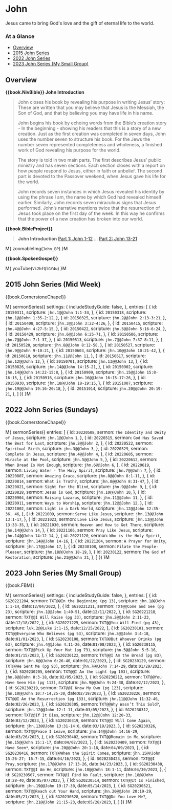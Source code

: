 # John

Jesus came to bring God's love and the gift of eternal life to the world.


### At a Glance

- [Overview](#overview)
- [2015 John Series](#2015-john-series-mid-week)
- [2022 John Series](#2022-john-series-sundays)
- [2023 John Series (My Small Group)](#2023-john-series-my-small-group)


## Overview

**{{book.NivBible}} John Introduction**

> John closes his book by revealing his purpose in writing Jesus’ story:
> These are written that you may believe that Jesus is the Messiah, the
> Son of God, and that by believing you may have life in his name.
> 
> John begins his book by echoing words from the Bible’s creation
> story - In the beginning - showing his readers that this is a story of a
> new creation. Just as the first creation was completed in seven days,
> John uses the number seven to structure his book. For the Jews the
> number seven represented completeness and wholeness, a finished work
> of God revealing his purpose for the world.
> 
> The story is told in two main parts. The first describes Jesus’ public
> ministry and has seven sections. Each section closes with a report on
> how people respond to Jesus, either in faith or unbelief. The second
> part is devoted to the Passover weekend, when Jesus gave his life for
> the world.
> 
> John records seven instances in which Jesus revealed his identity by
> using the phrase I am, the name by which God had revealed himself
> earlier. Similarly, John records seven miraculous signs that Jesus
> performed. John’s narrative mentions twice that the resurrection of
> Jesus took place on the first day of the week. In this way he confirms
> that the power of a new creation has broken into our world.


**{{book.BibleProject}}**

> **John Introduction**
> [Part 1: John 1-12](https://bibleproject.com/explore/video/john-1-12/) ...
> [Part 2: John 13-21](https://bibleproject.com/explore/video/john-13-21/)

M{ zoomableImg(`John_BP`) }M


**{{book.SpokenGospel}}**

M{ youTube(`Vi2bfQlGY4w`) }M



## 2015 John Series (Mid Week)

{{book.CornerstoneChapel}}

M{ sermonSeries({
  settings: {
    includeStudyGuide: false,
  },
  entries: [
    { id: `20150311`, scripture: `jhn.1@@John 1:1-34`,       },
    { id: `20150318`, scripture: `jhn.1@@John 1:35-2:12`,    },
    { id: `20150325`, scripture: `jhn.2@@John 2:13-3:21`,    },
    { id: `20150408`, scripture: `jhn.3@@John 3:22-4:26`,    },
    { id: `20150415`, scripture: `jhn.4@@John 4:27-5:15`,    },
    { id: `20150422`, scripture: `jhn.5@@John 5:16-6:24`,    },
    { id: `20150429`, scripture: `jhn.6@@John 6:25-71`,      },
    { id: `20150506`, scripture: `jhn.7@@John 7:1-37`,       },
    { id: `20150513`, scripture: `jhn.7@@John 7:37-8:11`,    },
    { id: `20150520`, scripture: `jhn.8@@John 8:12-58`,      },
    { id: `20150527`, scripture: `jhn.9@@John 9-10:21`,      },
    { id: `20150603`, scripture: `jhn.10@@John 10:21-42`,    },
    { id: `20150610`, scripture: `jhn.11@@John 11`,          },
    { id: `20150617`, scripture: `jhn.12@@John 12`,          },
    { id: `20150701`, scripture: `jhn.13@@John 13`,          },
    { id: `20150826`, scripture: `jhn.14@@John 14:15-21`,    },
    { id: `20150902`, scripture: `jhn.14@@John 14:22-15:8`,  },
    { id: `20150909`, scripture: `jhn.15@@John 15:8-16:15`,  },
    { id: `20150916`, scripture: `jhn.16@@John 16:15-17:26`, },
    { id: `20150930`, scripture: `jhn.18@@John 18-19:15`,    },
    { id: `20151007`, scripture: `jhn.19@@John 19:16-20:18`, },
    { id: `20151014`, scripture: `jhn.20@@John 20:19-21`,    },
  ]
}) }M


## 2022 John Series (Sundays)

{{book.CornerstoneChapel}}

M{ sermonSeries({
  entries: [
    { id: `20220508`, sermon: `The Identity and Deity of Jesus`, scripture: `jhn.1@@John 1`,             },
    { id: `20220515`, sermon: `God Has Saved the Best for Last`, scripture: `jhn.2@@John 2`,             },
    { id: `20220522`, sermon: `Spiritual Birth`,                 scripture: `jhn.3@@John 3`,             },
    { id: `20220529`, sermon: `Complete in Jesus`,               scripture: `jhn.4@@John 4`,             },
    { id: `20220605`, sermon: `Miracle at the Pool`,             scripture: `jhn.5@@John 5`,             },
    { id: `20220612`, sermon: `When Bread Is Not Enough`,        scripture: `jhn.6@@John 6`,             },
    { id: `20220619`, sermon: `Living Water - The Holy Spirit`,  scripture: `jhn.7@@John 7`,             },
    { id: `20220807`, sermon: `Amazing Grace`,                   scripture: `jhn.8@@John 8:1-11`,        },
    { id: `20220814`, sermon: `What is Truth?`,                  scripture: `jhn.8@@John 8:31-47`,       },
    { id: `20220821`, sermon: `Sight for the Blind`,             scripture: `jhn.9@@John 9`,             },
    { id: `20220828`, sermon: `Jesus is God`,                    scripture: `jhn.10@@John 10`,           },
    { id: `20220904`, sermon: `Raising Lazarus`,                 scripture: `jhn.11@@John 11`,           },
    { id: `20220911`, sermon: `Ways to Worship`,                 scripture: `jhn.12@@John 12`,           },
    { id: `20221002`, sermon: `Light in a Dark World`,           scripture: `jhn.12@@John 12:35-36, 46`, },
    { id: `20221009`, sermon: `Serve Like Jesus`,                scripture: `jhn.13@@John 13:1-17`,      },
    { id: `20221023`, sermon: `Love Like Jesus`,                 scripture: `jhn.13@@John 13:33-35`,     },
    { id: `20221030`, sermon: `Heaven and How to Get There`,     scripture: `jhn.14@@John 14`,           },
    { id: `20221106`, sermon: `Pray Like Jesus`,                 scripture: `jhn.14@@John 14:12-14`,     },
    { id: `20221120`, sermon: `Who is the Holy Spirit`,          scripture: `jhn.14@@John 14-16`,        },
    { id: `20221204`, sermon: `A Prayer for Unity`,              scripture: `jhn.17@@John 17`,           },
    { id: `20230108`, sermon: `Pilate the People-Pleaser`,       scripture: `jhn.18@@John 18-19`,        },
    { id: `20230122`, sermon: `The God of Restoration`,          scripture: `jhn.21@@John 21`,           },
  ]
}) }M



## 2023 John Series (My Small Group)

{{book.FBM}}

M{ sermonSeries({
  settings: {
    includeStudyGuide: false,
  },
  entries: [
    { id: `SG20221204`, sermon: `TXT@@In the Beginning (pg 13)`,       scripture: `jhn.1@@John 1:1-14`,             date:`12/04/2022`, },
    { id: `SG20221211`, sermon: `TXT@@Come and See (pg 23)`,           scripture: `jhn.1@@John 1:40-51`,            date:`12/11/2022`, },
    { id: `SG20221218`, sermon: `TXT@@I Will Raise (pg 33)`,           scripture: `jhn.2@@John 2:11-23`,            date:`12/18/2022`, },
    { id: `SG20221225`, sermon: `TXT@@You Will Find (pg 43)`,          scripture: `luk.2@@Luke 2:1-15`,             date:`12/25/2022`, },
    { id: `SG20230101`, sermon: `TXT@@Everyone Who Believes (pg 53)`,  scripture: `jhn.3@@John 3:4-18`,             date:`01/01/2023`, },
    { id: `SG20230108`, sermon: `TXT@@But Whoever Drinks (pg 63)`,     scripture: `jhn.4@@John 4:11-26`,            date:`01/08/2023`, },
    { id: `SG20230115`, sermon: `TXT@@Pick Up Your Mat (pg 73)`,       scripture: `jhn.5@@John 5:5-16`,             date:`01/15/2023`, },
    { id: `SG20230122`, sermon: `TXT@@I Am the Bread (pg 83)`,         scripture: `jhn.6@@John 6:26-40`,            date:`01/22/2023`, },
    { id: `SG20230129`, sermon: `TXT@@He Sent Me (pg 93)`,             scripture: `jhn.7@@John 7:14-29`,            date:`01/29/2023`, },
    { id: `SG20230205`, sermon: `TXT@@I Am the Light (pg 103)`,        scripture: `jhn.8@@John 8:3-18`,             date:`02/05/2023`, },
    { id: `SG20230212`, sermon: `TXT@@You Have Seen Him (pg 113)`,     scripture: `jhn.9@@John 9:24-38`,            date:`02/12/2023`, },
    { id: `SG20230219`, sermon: `TXT@@I Know My Own (pg 123)`,         scripture: `jhn.10@@John 10:7-14,25-30`,     date:`02/19/2023`, },
    { id: `SG20230226`, sermon: `TXT@@I Am the Resurrection (pg 133)`, scripture: `jhn.11@@John 11:32-46`,          date:`02/26/2023`, },
    { id: `SG20230305`, sermon: `TXT@@Why Wasn’t This Sold?`,          scripture: `jhn.12@@John 12:1-11`,           date:`03/05/2023`, },
    { id: `SG20230312`, sermon: `TXT@@If It Dies`,                     scripture: `jhn.12@@John 12:20-33`,          date:`03/12/2023`, },
    { id: `SG20230319`, sermon: `TXT@@I Will Come Again`,              scripture: `jhn.13@@John 13:31-14:6`,        date:`03/19/2023`, },
    { id: `SG20230326`, sermon: `TXT@@Peace I Leave`,                  scripture: `jhn.14@@John 14:16-29`,          date:`03/26/2023`, },
    { id: `SG20230402`, sermon: `TXT@@Remain in Me`,                   scripture: `jhn.15@@John 15:1-17`,           date:`04/02/2023`, },
    { id: `SG20230409`, sermon: `TXT@@I Have Seen*`,                   scripture: `jhn.20@@John 20:1-18`,           date:`04/09/2023`, },
    { id: `SG20230416`, sermon: `TXT@@When the Spirit Comes`,          scripture: `jhn.15@@John 15:26-27; 16:7-15`, date:`04/16/2023`, },
    { id: `SG20230423`, sermon: `TXT@@I Pray`,                         scripture: `jhn.17@@John 17:13-26`,          date:`04/23/2023`, },
    { id: `SG20230430`, sermon: `TXT@@I Am He`,                        scripture: `jhn.18@@John 18:1-11`,           date:`04/30/2023`, },
    { id: `SG20230507`, sermon: `TXT@@I Find No Fault`,                scripture: `jhn.18@@John 18:28-40`,          date:`05/07/2023`, },
    { id: `SG20230514`, sermon: `TXT@@It Is Finished`,                 scripture: `jhn.19@@John 19:17-30`,          date:`05/14/2023`, },
    { id: `SG20230521`, sermon: `TXT@@Reach out Your Hand`,            scripture: `jhn.20@@John 20:19-29`,          date:`05/21/2023`, },
    { id: `SG20230528`, sermon: `TXT@@Do You Love Me?`,                scripture: `jhn.21@@John 21:15-23`,          date:`05/28/2023`, },
  ]
}) }M
